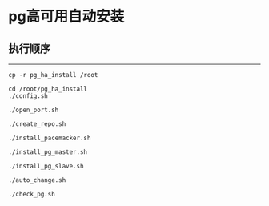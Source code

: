 # pg高可用自动安装

## 执行顺序
------

```
cp -r pg_ha_install /root

cd /root/pg_ha_install
./config.sh 
```

```
./open_port.sh
```

```
./create_repo.sh
```

```
./install_pacemacker.sh
```

```
./install_pg_master.sh
```

```
./install_pg_slave.sh
```

```
./auto_change.sh
```

```
./check_pg.sh
```

